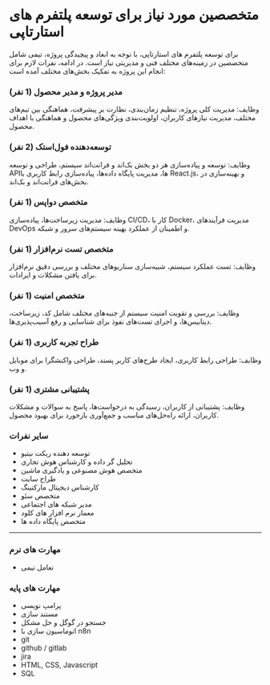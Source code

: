 # متخصصین مورد نیاز برای توسعه پلتفرم های استارتاپی
برای توسعه پلتفرم های استارتاپی، با توجه به ابعاد و پیچیدگی پروژه، تیمی شامل متخصصین در زمینه‌های مختلف فنی و مدیریتی نیاز است. در ادامه، نفرات لازم برای انجام این پروژه به تفکیک بخش‌های مختلف آمده است:

### مدیر پروژه و مدیر محصول (1 نفر)
وظایف: مدیریت کلی پروژه، تنظیم زمان‌بندی، نظارت بر پیشرفت، هماهنگی بین تیم‌های مختلف، مدیریت نیازهای کاربران، اولویت‌بندی ویژگی‌های محصول و هماهنگی با اهداف محصول.

### توسعه‌دهنده فول‌استک (2 نفر)
وظایف: توسعه و پیاده‌سازی هر دو بخش بک‌اند و فرانت‌اند سیستم، طراحی و توسعه API‌ها، مدیریت پایگاه داده‌ها، پیاده‌سازی رابط کاربری با React.js، و بهینه‌سازی در بخش‌های فرانت‌اند و بک‌اند.

### متخصص دواپس (1 نفر)
وظایف: مدیریت زیرساخت‌ها، پیاده‌سازی CI/CD، کار با Docker، مدیریت فرآیندهای DevOps و اطمینان از عملکرد بهینه سیستم‌های سرور و شبکه.

### متخصص تست نرم‌افزار (1 نفر)
وظایف: تست عملکرد سیستم، شبیه‌سازی سناریوهای مختلف و بررسی دقیق نرم‌افزار برای یافتن مشکلات و ایرادات.

### متخصص امنیت (1 نفر)
وظایف: بررسی و تقویت امنیت سیستم از جنبه‌های مختلف شامل کد، زیرساخت، دیتابیس‌ها، و اجرای تست‌های نفوذ برای شناسایی و رفع آسیب‌پذیری‌ها.

### طراح تجربه کاربری (1 نفر)
وظایف: طراحی رابط کاربری، ایجاد طرح‌های کاربر پسند، طراحی واکنشگرا برای موبایل و وب.

### پشتیبانی مشتری (1 نفر)
وظایف: پشتیبانی از کاربران، رسیدگی به درخواست‌ها، پاسخ به سوالات و مشکلات کاربران، ارائه راه‌حل‌های مناسب و جمع‌آوری بازخورد برای بهبود محصول.

###  سایر نفرات
- توسعه دهنده ریکت نیتیو
- تحلیل گر داده و کارشناس هوش تجاری
- متخصص هوش مصنوعی و یادگیری ماشین
- طراح سایت
- کارشناس دیجیتال مارکتینگ
- متخصص سئو
- مدیر شبکه های اجتماعی
- معمار نرم افزار های کلود
- متخصص پایگاه داده ها

---

### مهارت های نرم
- تعامل تیمی

### مهارت های پایه
- پرامپ نویسی
- مستند سازی
- جستجو در گوگل و حل مشکل
- اتوماسیون سازی با n8n
- git
- github / gitlab
- jira
- HTML, CSS, Javascript
- SQL
